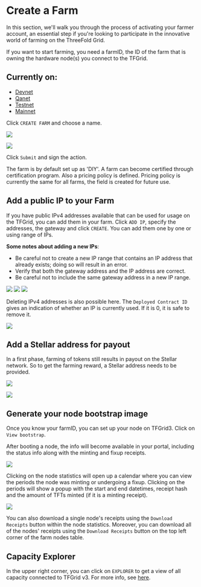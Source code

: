 # Create a Farm

 In this section, we'll walk you through the process of activating your farmer account, an essential step if you're looking to participate in the innovative world of farming on the ThreeFold Grid.
 
If you want to start farming, you need a farmID, the ID of the farm that is owning the hardware node(s) you connect to the TFGrid.

## Currently on:
- [Devnet](https://dashboard.dev.grid.tf/)
- [Qanet](https://dashboard.qa.grid.tf/)
- [Testnet](https://dashboard.test.grid.tf/)
- [Mainnet](https://dashboard.grid.tf/)

Click `CREATE FARM` and choose a name.

![ ](../img/dashboard_portal_farm.png ':size=600')

![ ](../img/dashboard_portal_create_farm.png ':size=300')

Click `Submit` and sign the action.

The farm is by default set up as 'DIY'. A farm can become certified through certification program.
Also a pricing policy is defined. Pricing policy is currently the same for all farms, the field is created for future use.

## Add a public IP to your Farm

If you have public IPv4 addresses available that can be used for usage on the TFGrid, you can add them in your farm.
Click `ADD IP`, specify the addresses, the gateway and click `CREATE`.
You can add them one by one or using range of IPs.

__Some notes about adding a new IPs__:

- Be careful not to create a new IP range that contains an IP address that already exists; doing so will result in an error.
- Verify that both the gateway address and the IP address are correct.
- Be careful not to include the same gateway address in a new IP range.

![ ](../img/dashboard_portal_ip_add.png ':size=600')
![ ](../img/dashboard_portal_ip_add_detail.png ':size=300')
![ ](../img/dashboard_portal_ip_add_detail_range.png ':size=300')

Deleting IPv4 addresses is also possible here. The `Deployed Contract ID` gives an indication of whether an IP is currently used. If it is 0, it is safe to remove it.

![ ](../img/dashboard_portal_ip_result.png ':size=400')

## Add a Stellar address for payout

In a first phase, farming of tokens still results in payout on the Stellar network. So to get the farming reward, a Stellar address needs to be provided.

![ ](../img/dashboard_portal_farm0.png ':size=600')

![ ](../img/dashboard_portal_stellar.png ':size=400')

## Generate your node bootstrap image

Once you know your farmID, you can set up your node on TFGrid3. Click on `View bootstrap`.

After booting a node, the info will become available in your portal, including the status info along with the minting and fixup receipts.

![ ](../img/dashboard_portal_node_info.png ':size=600')

Clicking on the node statistics will open up a calendar where you can view the periods the node was minting or undergoing a fixup. Clicking on the periods will show a popup with the start and end datetimes, receipt hash and the amount of TFTs minted (if it is a minting receipt).

![ ](../img/dashboard_portal_ui_nodes_minting.png ':size=600')

You can also download a single node's receipts using the `Download Receipts` button within the node statistics. Moreover, you can download all of the nodes' receipts using the `Download Receipts` button on the top left corner of the farm nodes table.

## Capacity Explorer

In the upper right corner, you can click on `EXPLORER` to get a view of all capacity connected to TFGrid v3. For more info, see [here](../explorer/explorer_home.md).


